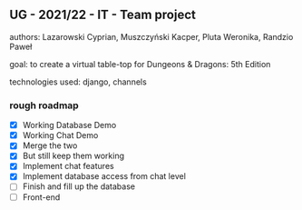 ## UG - 2021/22 - IT - Team project

authors: Lazarowski Cyprian, Muszczyński Kacper, Pluta Weronika, Randzio Paweł

goal: to create a virtual table-top for Dungeons & Dragons: 5th Edition

technologies used: django, channels

### rough roadmap

- [x] Working Database Demo
- [x] Working Chat Demo
- [x] Merge the two
- [x] But still keep them working
- [x] Implement chat features
- [x] Implement database access from chat level
- [ ] Finish and fill up the database
- [ ] Front-end
